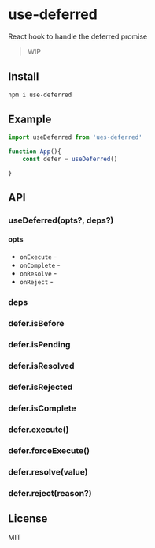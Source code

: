 # use-deferred
React hook to handle the deferred promise

> WIP

## Install
```sh
npm i use-deferred
```

## Example
```js
import useDeferred from 'ues-deferred'

function App(){
    const defer = useDeferred()

}
```

## API
### useDeferred(opts?, deps?)

#### opts
- `onExecute` -
- `onComplete` -
- `onResolve` -
- `onReject` -

### deps

### defer.isBefore
### defer.isPending
### defer.isResolved
### defer.isRejected
### defer.isComplete

### defer.execute()

### defer.forceExecute()

### defer.resolve(value)

### defer.reject(reason?)

## License
MIT
